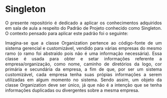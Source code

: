 # Singleton

<div style="text-align: justify;">
<p>O presente repositório é dedicado a aplicar os conhecimentos adquiridos em sala de aula a respeito do Padrão de Projeto conhecido como Singleton. O contexto pensado para aplicar este padrão foi o seguinte:</p>

<p>Imagina-se que a classe Organization pertence ao código-fonte de um sistema gerencial e customizável, vendido para várias empresas do mesmo ramo (o ramo foi abstraído pois não é uma informação necessária). Essa classe é usada para obter e setar informações referente a empresa/organização, como nome, caminho de diretórios da logo, cor primária e secundária da empresa, a fim de que, por ser um sistema customizável, cada empresa tenha suas própias informações a serem utilizadas em algum momento no sistema. Sendo assim, um objeto da classe Organization deve ser único, já que não é a intenção que se tenha informações duplicadas ou divergentes sobre a mesma empresa.</p>
</div>
